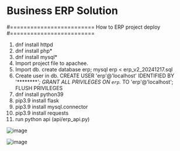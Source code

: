 # Business ERP Solution
#=========================
How to ERP project deploy
#=========================
1. dnf install httpd
2. dnf install php*
3. dnf install mysql*
4. Import project file to apachee.
5. Import db.
create database erp;
mysql erp < erp_v2_20241217.sql
6. Create user in db.
CREATE USER 'erp'@'localhost' IDENTIFIED BY '*********';
GRANT ALL PRIVILEGES ON `erp`.* TO  'erp'@'localhost';
FLUSH PRIVILEGES
7. dnf install python39
8. pip3.9 install flask
9. pip3.9 install mysql.connector
10. pip3.9 install requests
11. run python api (api/erp_api.py)

![image](https://github.com/user-attachments/assets/f664a1e4-ff2d-4565-8da7-1d9592f7011c)

![image](https://github.com/user-attachments/assets/c7f0a034-62fd-48e5-99da-bccd55f97be1)
